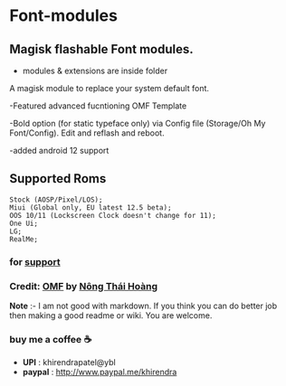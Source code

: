 # Font-modules 
## Magisk flashable Font modules.

- modules & extensions are inside folder





A magisk module to replace your system default font.
</p>-Featured advanced fucntioning OMF Template
</p>-Bold option (for static typeface only) via Config file (Storage/Oh My Font/Config). Edit and reflash and reboot.
</p>-added android 12 support

## Supported Roms

    Stock (AOSP/Pixel/LOS);
    Miui (Global only, EU latest 12.5 beta); 
    OOS 10/11 (Lockscreen Clock doesn't change for 11);  
    One Ui;  
    LG; 
    RealMe;

### for [support](https://t.me/MFFMDisc)

### Credit: [OMF](https://gitlab.com/nongthaihoang/oh_my_font) by [Nông Thái Hoàng](https://gitlab.com/nongthaihoang)

**Note** :- I am not good with markdown. If you think you can do better job then making a good readme or wiki. You are welcome. 

### buy me a coffee ☕
- **UPI** : khirendrapatel@ybl
- **paypal** : http://www.paypal.me/khirendra
